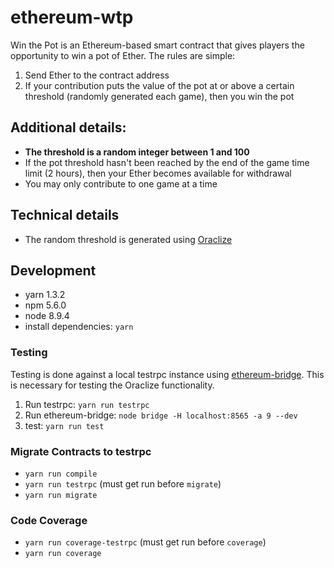 # ethereum-wtp
Win the Pot is an Ethereum-based smart contract that gives players the opportunity to win a pot of Ether. The rules are simple:
1. Send Ether to the contract address
2. If your contribution puts the value of the pot at or above a certain threshold (randomly generated each game), then you win the pot

## Additional details:
* **The threshold is a random integer between 1 and 100**
* If the pot threshold hasn't been reached by the end of the game time limit (2 hours), then your Ether becomes available for withdrawal
* You may only contribute to one game at a time

## Technical details
* The random threshold is generated using [Oraclize](http://www.oraclize.it/) 

## Development
* yarn 1.3.2
* npm 5.6.0
* node 8.9.4
* install dependencies: `yarn`


### Testing
Testing is done against a local testrpc instance using [ethereum-bridge](https://github.com/oraclize/ethereum-bridge). This is necessary for testing the Oraclize functionality.
1. Run testrpc: `yarn run testrpc`
2. Run ethereum-bridge: `node bridge -H localhost:8565 -a 9 --dev`
2. test: `yarn run test`

### Migrate Contracts to testrpc
* `yarn run compile`
* `yarn run testrpc` (must get run before `migrate`)
* `yarn run migrate`

### Code Coverage
* `yarn run coverage-testrpc` (must get run before `coverage`)
* `yarn run coverage`